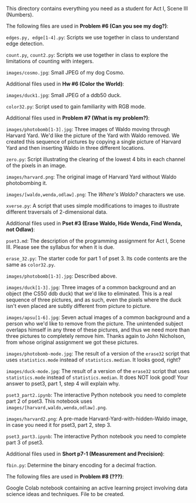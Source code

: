 This directory contains everything you need as a student for Act I,
Scene III (Numbers).

The following files are used in **Problem #6 (Can you see my dog?)**:

`edges.py, edge[1-4].py`: Scripts we use together in class to understand edge
detection.

`count.py`, `count2.py`: Scripts we use together in class to explore the
limitations of counting with integers.

`images/cosmo.jpg`: Small JPEG of my dog Cosmo.


Additional files used in **Hw #6 (Color the World)**:

`images/duck1.jpg`: Small JPEG of a ddb50 duck.

`color32.py`: Script used to gain familiarity with RGB mode.


Additional files used in **Problem #7 (What is my problem?)**:

`images/photobomb[1-3].jpg`: Three images of Waldo moving through Harvard Yard.
We'd like the picture of the Yard with Waldo removed.  We created this sequence
of pictures by copying a single picture of Harvard Yard and then inserting Waldo
in three different locations.

`zero.py`: Script illustrating the clearing of the lowest 4 bits in each channel
of the pixels in an image.

`images/harvard.png`: The original image of Harvard Yard without Waldo
photobombing it.

`images/[waldo,wenda,odlaw].png`: The *Where's Waldo?* characters we use.

`xverse.py`: A script that uses simple modifications to images to illustrate
different traversals of 2-dimensional data.


Additional files used in **Pset #3 (Erase Waldo, Hide Wenda, Find Wenda, not Odlaw)**:

`pset3.md`: The description of the programming assignment for Act I,
Scene III. Please see the syllabus for when it is due.

`erase_32.py`: The starter code for part 1 of pset 3.  Its code contents
are the same as `color32.py`.

`images/photobomb[1-3].jpg`: Described above.

`images/duck[1-3].jpg`: Three images of a common background and an object (the
CS50 ddb duck) that we'd like to eliminated.  This is a real sequence of three
pictures, and as such, even the pixels where the duck isn't even placed are
subtly different from picture to picture.

`images/apsu[1-6].jpg`: Seven actual images of a common background and a person
who we'd like to remove from the picture.  The unintended subject overlaps
himself in any three of these pictures, and thus we need more than three
pictures to completely remove him.  Thanks again to John Nicholson, from whose
original assignment we got these pictures.

`images/photobomb-mode.jpg`: The result of a version of the `erase32` script
that uses `statistics.mode` instead of `statistics.median`.  It looks good,
right?

`images/duck-mode.jpg`: The result of a version of the `erase32` script that
uses `statistics.mode` instead of `statistics.median`.  It does NOT look good!
Your answer to pset3, part 1, step 4 will explain why.

`pset3_part2.ipynb`: The interactive Python notebook you need to complete part 2
of pset3.  This notebook uses `images/[harvard,waldo,wenda,odlaw].png`.

`images/harvard2.png`: A pre-made Harvard-Yard-with-hidden-Waldo image, in case
you need it for pset3, part 2, step 3.

`pset3_part3.ipynb`: The interactive Python notebook you need to complete part 3
of pset3.


Additional files used in **Short p7-1 (Measurement and Precision)**:

`fbin.py`: Determine the binary encoding for a decimal fraction.


The following files are used in **Problem #8 (???)**:

Google Colab notebook containing an active learning project involving data
science ideas and techniques.  File to be created.

